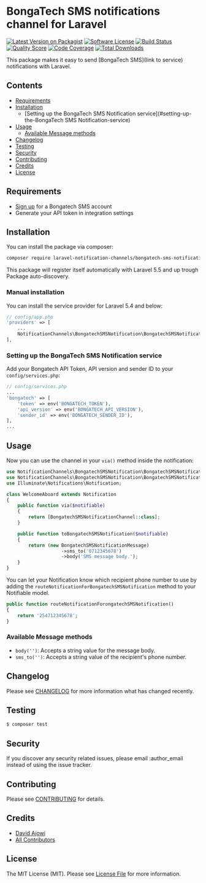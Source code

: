 #  BongaTech SMS notifications channel for Laravel

[![Latest Version on Packagist](https://img.shields.io/packagist/v/laravel-notification-channels/bongatech-sms-notification.svg?style=flat-square)](https://packagist.org/packages/laravel-notification-channels/bongatech-sms-notification)
[![Software License](https://img.shields.io/badge/license-MIT-brightgreen.svg?style=flat-square)](LICENSE.md)
[![Build Status](https://img.shields.io/travis/laravel-notification-channels/bongatech-sms-notification/master.svg?style=flat-square)](https://travis-ci.org/laravel-notification-channels/bongatech-sms-notification)
[![Quality Score](https://img.shields.io/scrutinizer/g/laravel-notification-channels/bongatech-sms-notification.svg?style=flat-square)](https://scrutinizer-ci.com/g/laravel-notification-channels/bongatech-sms-notification)
[![Code Coverage](https://img.shields.io/scrutinizer/coverage/g/laravel-notification-channels/bongatech-sms-notification/master.svg?style=flat-square)](https://scrutinizer-ci.com/g/laravel-notification-channels/bongatech-sms-notification/?branch=master)
[![Total Downloads](https://img.shields.io/packagist/dt/laravel-notification-channels/bongatech-sms-notification.svg?style=flat-square)](https://packagist.org/packages/laravel-notification-channels/bongatech-sms-notification)

This package makes it easy to send [BongaTech SMS](link to service) notifications with Laravel.


## Contents

- [Requirements](#requirements)
- [Installation](#installation)
	- [Setting up the BongaTech SMS Notification service](#setting-up-the-BongaTech SMS Notification-service)
- [Usage](#usage)
	- [Available Message methods](#available-message-methods)
- [Changelog](#changelog)
- [Testing](#testing)
- [Security](#security)
- [Contributing](#contributing)
- [Credits](#credits)
- [License](#license)

## Requirements

- [Sign up](https://bulk.bongatech.co.ke) for a Bongatech SMS account
- Generate your API token in integration settings

## Installation

You can install the package via composer:

``` bash
composer require laravel-notification-channels/bongatech-sms-notification
```

This package will register itself automatically with Laravel 5.5 and up trough Package auto-discovery.

### Manual installation

You can install the service provider for Laravel 5.4 and below:

```php
// config/app.php
'providers' => [
    ...
    NotificationChannels\BongatechSMSNotification\BongatechSMSNotificationServiceProvider::class,
],
```

### Setting up the BongaTech SMS Notification service

Add your Bongatech API Token, API version and sender ID to your `config/services.php`:

```php
// config/services.php
...
'bongatech' => [
    'token' => env('BONGATECH_TOKEN'),
    'api_version' => env('BONGATECH_API_VERSION'),
    'sender_id' => env('BONGATECH_SENDER_ID'),
],
...
```

## Usage

Now you can use the channel in your `via()` method inside the notification:

``` php
use NotificationChannels\BongatechSMSNotification\BongatechSMSNotificationChannel;
use NotificationChannels\BongatechSMSNotification\BongatechSMSNotificationMessage;
use Illuminate\Notifications\Notification;

class WelcomeAboard extends Notification
{
    public function via($notifiable)
    {
        return [BongatechSMSNotificationChannel::class];
    }

    public function toBongatechSMSNotification($notifiable)
    {
        return (new BongatechSMSNotificationMessage)
                    ->sms_to('0712345678')
                    ->body('SMS message body.');
    }
}
```


You can let your Notification know which recipient phone number to use by adding the `routeNotificationForBongatechSMSNotification` method to your Notifiable model.


```php
public function routeNotificationForongatechSMSNotification()
{
    return '254712345678';
}
```

### Available Message methods

- `body('')`: Accepts a string value for the message body.
- `sms_to('')`: Accepts a string value of the recipient's phone number.

## Changelog

Please see [CHANGELOG](CHANGELOG.md) for more information what has changed recently.

## Testing

``` bash
$ composer test
```

## Security

If you discover any security related issues, please email :author_email instead of using the issue tracker.

## Contributing

Please see [CONTRIBUTING](CONTRIBUTING.md) for details.

## Credits

- [David Ajowi](https://github.com/ajowi)
- [All Contributors](../../contributors)

## License

The MIT License (MIT). Please see [License File](LICENSE.md) for more information.
